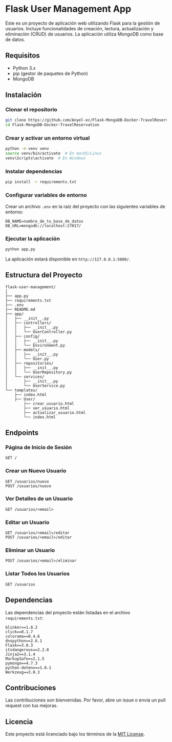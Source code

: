 # Flask User Management App

Este es un proyecto de aplicación web utilizando Flask para la gestión de usuarios. Incluye funcionalidades de creación, lectura, actualización y eliminación (CRUD) de usuarios. La aplicación utiliza MongoDB como base de datos.

## Requisitos

- Python 3.x
- pip (gestor de paquetes de Python)
- MongoDB

## Instalación

### Clonar el repositorio

```sh
git clone https://github.com/Anyel-ec/Flask-MongoDB-Docker-TravelReservation
cd Flask-MongoDB-Docker-TravelReservation
```

### Crear y activar un entorno virtual

```sh
python -m venv venv
source venv/bin/activate  # En macOS/Linux
venv\Scripts\activate  # En Windows
```

### Instalar dependencias

```sh
pip install -r requirements.txt
```

### Configurar variables de entorno

Crear un archivo `.env` en la raíz del proyecto con las siguientes variables de entorno:

```env
DB_NAME=nombre_de_tu_base_de_datos
DB_URL=mongodb://localhost:27017/
```

### Ejecutar la aplicación

```sh
python app.py
```

La aplicación estará disponible en `http://127.0.0.1:5000/`.

## Estructura del Proyecto

```
flask-user-management/
│
├── app.py
├── requirements.txt
├── .env
├── README.md
├── app/
│   ├── __init__.py
│   ├── controllers/
│   │   ├── __init__.py
│   │   └── UserController.py
│   ├── config/
│   │   ├── __init__.py
│   │   └── Environment.py
│   ├── models/
│   │   ├── __init__.py
│   │   └── User.py
│   ├── repositories/
│   │   ├── __init__.py
│   │   └── UserRepository.py
│   └── services/
│       ├── __init__.py
│       └── UserService.py
└── templates/
    ├── index.html
    ├── User/
        ├── crear_usuario.html
        ├── ver_usuario.html
        ├── actualizar_usuario.html
        └── index.html
```

## Endpoints

### Página de Inicio de Sesión

```
GET / 
```

### Crear un Nuevo Usuario

```
GET /usuarios/nuevo
POST /usuarios/nuevo
```

### Ver Detalles de un Usuario

```
GET /usuarios/<email>
```

### Editar un Usuario

```
GET /usuarios/<email>/editar
POST /usuarios/<email>/editar
```

### Eliminar un Usuario

```
POST /usuarios/<email>/eliminar
```

### Listar Todos los Usuarios

```
GET /usuarios
```

## Dependencias

Las dependencias del proyecto están listadas en el archivo `requirements.txt`:

```
blinker==1.8.2
click==8.1.7
colorama==0.4.6
dnspython==2.6.1
Flask==3.0.3
itsdangerous==2.2.0
Jinja2==3.1.4
MarkupSafe==2.1.5
pymongo==4.7.3
python-dotenv==1.0.1
Werkzeug==3.0.3
```

## Contribuciones

Las contribuciones son bienvenidas. Por favor, abre un issue o envía un pull request con tus mejoras.

## Licencia

Este proyecto está licenciado bajo los términos de la [MIT License](https://opensource.org/licenses/MIT).